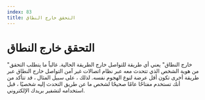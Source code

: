 ```yaml
---
index: 83
title: التحقق خارج النطاق
---
```

# التحقق خارج النطاق

"خارج النطاق" يعني أي طريقة للتواصل خارج الطريقة الحالية. غالباً ما يتطلب التحقق من هوية الشخص الذي تتحدث معه عبر نظام اتصالات غير آمن التواصل خارج النطاق عبر طريقة أخرى تكون أقل عرضة لنوع الهجوم نفسه. لذلك ، على سبيل المثال ، قد تتأكد من أنك تستخدم مفتاحًا عامًا صحيحًا لشخص ما عن طريق التحدث إليه شخصيًا ، قبل استخدامه لتشفير بريدك الإلكتروني.